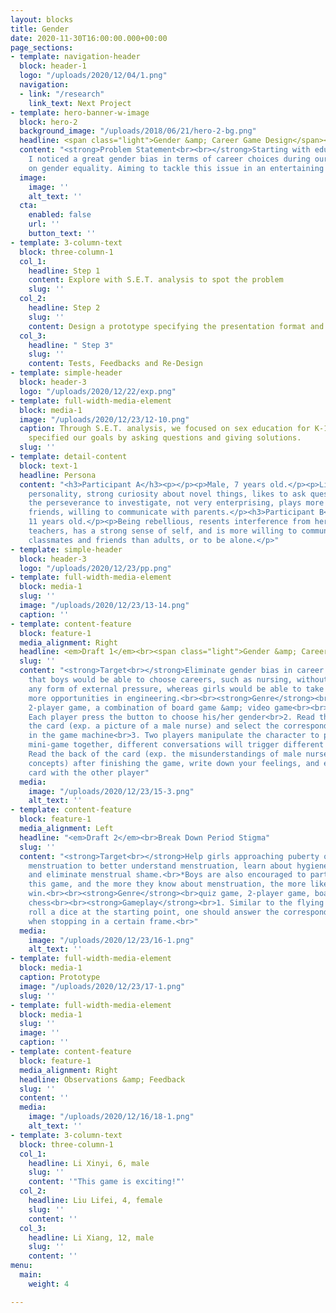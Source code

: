 ```yaml
---
layout: blocks
title: Gender
date: 2020-11-30T16:00:00.000+00:00
page_sections:
- template: navigation-header
  block: header-1
  logo: "/uploads/2020/12/04/1.png"
  navigation:
  - link: "/research"
    link_text: Next Project
- template: hero-banner-w-image
  block: hero-2
  background_image: "/uploads/2018/06/21/hero-2-bg.png"
  headline: <span class="light">Gender &amp; Career Game Design</span><br>
  content: "<strong>Problem Statement<br><br></strong>Starting with educational products,
    I noticed a great gender bias in terms of career choices during our team discussion
    on gender equality. Aiming to tackle this issue in an entertaining way."
  image:
    image: ''
    alt_text: ''
  cta:
    enabled: false
    url: ''
    button_text: ''
- template: 3-column-text
  block: three-column-1
  col_1:
    headline: Step 1
    content: Explore with S.E.T. analysis to spot the problem
    slug: ''
  col_2:
    headline: Step 2
    slug: ''
    content: Design a prototype specifying the presentation format and gameplay
  col_3:
    headline: " Step 3"
    slug: ''
    content: Tests, Feedbacks and Re-Design
- template: simple-header
  block: header-3
  logo: "/uploads/2020/12/22/exp.png"
- template: full-width-media-element
  block: media-1
  image: "/uploads/2020/12/23/12-10.png"
  caption: Through S.E.T. analysis, we focused on sex education for K-12. Then we
    specified our goals by asking questions and giving solutions.
  slug: ''
- template: detail-content
  block: text-1
  headline: Persona
  content: "<h3>Participant A</h3><p></p><p>Male, 7 years old.</p><p>Lively and bold
    personality, strong curiosity about novel things, likes to ask questions but lacks
    the perseverance to investigate, not very enterprising, plays more with same-sex
    friends, willing to communicate with parents.</p><h3>Participant B</h3><p>Female,
    11 years old.</p><p>Being rebellious, resents interference from her parents or
    teachers, has a strong sense of self, and is more willing to communicate with
    classmates and friends than adults, or to be alone.</p>"
- template: simple-header
  block: header-3
  logo: "/uploads/2020/12/23/pp.png"
- template: full-width-media-element
  block: media-1
  slug: ''
  image: "/uploads/2020/12/23/13-14.png"
  caption: ''
- template: content-feature
  block: feature-1
  media_alignment: Right
  headline: <em>Draft 1</em><br><span class="light">Gender &amp; Career Game Design</span>
  slug: ''
  content: "<strong>Target<br></strong>Eliminate gender bias in career choices, hoping
    that boys would be able to choose careers, such as nursing, without experiencing
    any form of external pressure, whereas girls would be able to take advantage of
    more opportunities in engineering.<br><br><strong>Genre</strong><br>quiz game,
    2-player game, a combination of board game &amp; video game<br><br><strong>Gameplay<br></strong>1.
    Each player press the button to choose his/her gender<br>2. Read the front of
    the card (exp. a picture of a male nurse) and select the corresponding occupation
    in the game machine<br>3. Two players manipulate the character to play a scenario
    mini-game together, different conversations will trigger different storylines<br>4.
    Read the back of the card (exp. the misunderstandings of male nurses and the correct
    concepts) after finishing the game, write down your feelings, and exchange the
    card with the other player"
  media:
    image: "/uploads/2020/12/23/15-3.png"
    alt_text: ''
- template: content-feature
  block: feature-1
  media_alignment: Left
  headline: "<em>Draft 2</em><br>Break Down Period Stigma"
  slug: ''
  content: "<strong>Target<br></strong>Help girls approaching puberty or already experiencing
    menstruation to better understand menstruation, learn about hygiene knowledge,
    and eliminate menstrual shame.<br>*Boys are also encouraged to participate in
    this game, and the more they know about menstruation, the more likely they will
    win.<br><br><strong>Genre</strong><br>quiz game, 2-player game, board game, flight
    chess<br><br><strong>Gameplay</strong><br>1. Similar to the flying chess mode:
    roll a dice at the starting point, one should answer the corresponding question
    when stopping in a certain frame.<br>"
  media:
    image: "/uploads/2020/12/23/16-1.png"
    alt_text: ''
- template: full-width-media-element
  block: media-1
  caption: Prototype
  image: "/uploads/2020/12/23/17-1.png"
  slug: ''
- template: full-width-media-element
  block: media-1
  slug: ''
  image: ''
  caption: ''
- template: content-feature
  block: feature-1
  media_alignment: Right
  headline: Observations &amp; Feedback
  slug: ''
  content: ''
  media:
    image: "/uploads/2020/12/16/18-1.png"
    alt_text: ''
- template: 3-column-text
  block: three-column-1
  col_1:
    headline: Li Xinyi, 6, male
    slug: ''
    content: '"This game is exciting!"'
  col_2:
    headline: Liu Lifei, 4, female
    slug: ''
    content: ''
  col_3:
    headline: Li Xiang, 12, male
    slug: ''
    content: ''
menu:
  main:
    weight: 4

---
```

